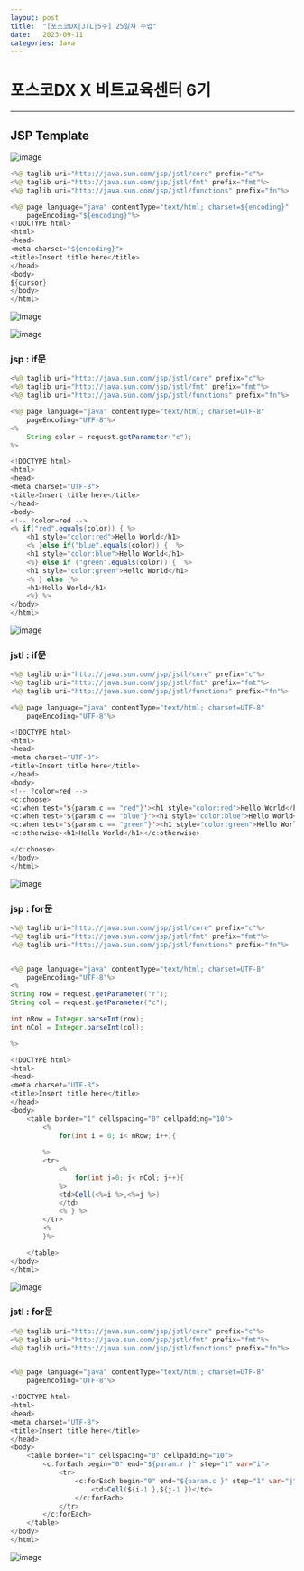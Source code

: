 ```yaml
---
layout: post
title:  "[포스코DX|JTL|5주] 25일차 수업"
date:   2023-09-11
categories: Java
---
```


# 포스코DX X 비트교육센터 6기

---

## JSP Template 

![image](https://github.com/talkingOrange/talkingOrange.github.io/assets/88815795/2c61fd74-dacd-41e5-8daa-f22125649817)

```java
<%@ taglib uri="http://java.sun.com/jsp/jstl/core" prefix="c"%>
<%@ taglib uri="http://java.sun.com/jsp/jstl/fmt" prefix="fmt"%>
<%@ taglib uri="http://java.sun.com/jsp/jstl/functions" prefix="fn"%>

<%@ page language="java" contentType="text/html; charset=${encoding}"
    pageEncoding="${encoding}"%>
<!DOCTYPE html>
<html>
<head>
<meta charset="${encoding}">
<title>Insert title here</title>
</head>
<body>
${cursor}
</body>
</html>
```

![image](https://github.com/talkingOrange/talkingOrange.github.io/assets/88815795/65474e0c-6b38-45eb-bad9-c69e385e80d5)

![image](https://github.com/talkingOrange/talkingOrange.github.io/assets/88815795/6ee69c25-b63e-4004-8082-2bb447791d0d)



### jsp : if문

```java
<%@ taglib uri="http://java.sun.com/jsp/jstl/core" prefix="c"%>
<%@ taglib uri="http://java.sun.com/jsp/jstl/fmt" prefix="fmt"%>
<%@ taglib uri="http://java.sun.com/jsp/jstl/functions" prefix="fn"%>

<%@ page language="java" contentType="text/html; charset=UTF-8"
    pageEncoding="UTF-8"%>
<%
	String color = request.getParameter("c");
%>

<!DOCTYPE html>
<html>
<head>
<meta charset="UTF-8">
<title>Insert title here</title>
</head>
<body> 
<!-- ?color=red -->
<% if("red".equals(color)) { %>
	<h1 style="color:red">Hello World</h1>
	<% }else if("blue".equals(color)) {  %>
	<h1 style="color:blue">Hello World</h1>
	<%} else if ("green".equals(color)) {  %>
	<h1 style="color:green">Hello World</h1>
	<% } else {%>
	<h1>Hello World</h1>
	<%} %>
</body>
</html>
```

![image](https://github.com/talkingOrange/talkingOrange.github.io/assets/88815795/1e9aceb2-55cc-4e95-b512-cba11fb1bb49)


### jstl : if문

```java
<%@ taglib uri="http://java.sun.com/jsp/jstl/core" prefix="c"%>
<%@ taglib uri="http://java.sun.com/jsp/jstl/fmt" prefix="fmt"%>
<%@ taglib uri="http://java.sun.com/jsp/jstl/functions" prefix="fn"%>

<%@ page language="java" contentType="text/html; charset=UTF-8"
    pageEncoding="UTF-8"%>

<!DOCTYPE html>
<html>
<head>
<meta charset="UTF-8">
<title>Insert title here</title>
</head>
<body>
<!-- ?color=red -->
<c:choose>
<c:when test='${param.c == "red"}'><h1 style="color:red">Hello World</h1></c:when>
<c:when test='${param.c == "blue"}'><h1 style="color:blue">Hello World</h1></c:when>
<c:when test='${param.c == "green"}'><h1 style="color:green">Hello World</h1></c:when>
<c:otherwise><h1>Hello World</h1></c:otherwise>

</c:choose>
</body>
</html>
```

![image](https://github.com/talkingOrange/talkingOrange.github.io/assets/88815795/f87b3b64-016b-4f71-ab1d-514f7e9bcfa1)


### jsp : for문

```java
<%@ taglib uri="http://java.sun.com/jsp/jstl/core" prefix="c"%>
<%@ taglib uri="http://java.sun.com/jsp/jstl/fmt" prefix="fmt"%>
<%@ taglib uri="http://java.sun.com/jsp/jstl/functions" prefix="fn"%>


<%@ page language="java" contentType="text/html; charset=UTF-8"
	pageEncoding="UTF-8"%>
<%
String row = request.getParameter("r");
String col = request.getParameter("c");

int nRow = Integer.parseInt(row);
int nCol = Integer.parseInt(col);

%>

<!DOCTYPE html>
<html>
<head>
<meta charset="UTF-8">
<title>Insert title here</title>
</head>
<body>
	<table border="1" cellspacing="0" cellpadding="10">
		<%
			for(int i = 0; i< nRow; i++){
			
		%>
		<tr>
			<%
				for(int j=0; j< nCol; j++){
			%>
			<td>Cell(<%=i %>,<%=j %>)
			</td>
			<% } %>
		</tr>
		<%
		}%>

	</table>
</body>
</html>
```

![image](https://github.com/talkingOrange/talkingOrange.github.io/assets/88815795/4315328a-4d43-4a8e-9b81-0b18a4751a4d)


### jstl : for문

```java
<%@ taglib uri="http://java.sun.com/jsp/jstl/core" prefix="c"%>
<%@ taglib uri="http://java.sun.com/jsp/jstl/fmt" prefix="fmt"%>
<%@ taglib uri="http://java.sun.com/jsp/jstl/functions" prefix="fn"%>


<%@ page language="java" contentType="text/html; charset=UTF-8"
	pageEncoding="UTF-8"%>

<!DOCTYPE html>
<html>
<head>
<meta charset="UTF-8">
<title>Insert title here</title>
</head>
<body>
	<table border="1" cellspacing="0" cellpadding="10">
		<c:forEach begin="0" end="${param.r }" step="1" var="i">
			<tr>
				<c:forEach begin="0" end="${param.c }" step="1" var="j">
					<td>Cell(${i-1 },${j-1 })</td>
				</c:forEach>
			</tr>
		</c:forEach>
	</table>
</body>
</html>
```

![image](https://github.com/talkingOrange/talkingOrange.github.io/assets/88815795/2392fa8e-6741-47ab-bca9-9225500c4abd)

